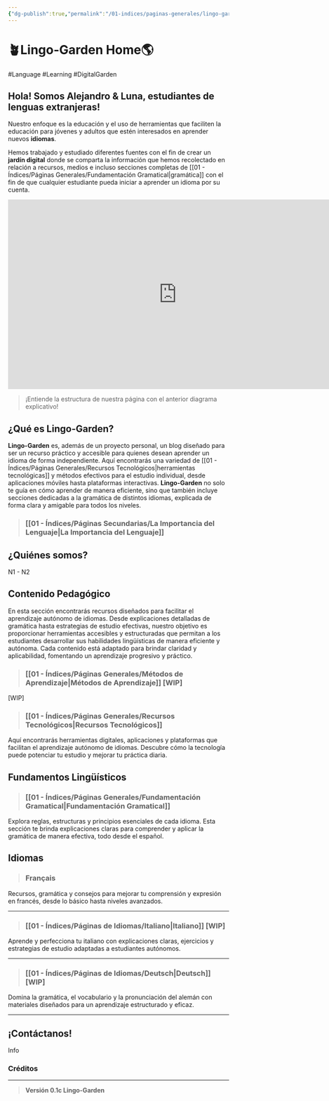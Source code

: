 ```yaml
---
{"dg-publish":true,"permalink":"/01-indices/paginas-generales/lingo-garden-hub/","tags":["gardenEntry"]}
---
```


# 🪴Lingo-Garden Home🌎
#Language #Learning #DigitalGarden
## Hola! Somos Alejandro & Luna, estudiantes de lenguas extranjeras!

Nuestro enfoque es la educación y el uso de herramientas que faciliten la educación para jóvenes y adultos que estén interesados en aprender nuevos **idiomas**.

Hemos trabajado y estudiado diferentes fuentes con el fin de crear un **jardín digital** donde se comparta la información que hemos recolectado en relación a recursos, medios e incluso secciones completas de [[01 - Índices/Páginas Generales/Fundamentación Gramatical\|gramática]] con el fin de que cualquier estudiante pueda iniciar a aprender un idioma por su cuenta.

<iframe width="768" height="432" src="https://miro.com/app/live-embed/uXjVIVnsX0g=/?moveToViewport=-1586,-253,1359,708&embedId=496982503034" frameborder="0" scrolling="no" allow="fullscreen; clipboard-read; clipboard-write" allowfullscreen></iframe>

> ¡Entiende la estructura de nuestra página con el anterior diagrama explicativo!

## ¿Qué es Lingo-Garden?

**Lingo-Garden** es, además de un proyecto personal, un blog diseñado para ser un recurso práctico y accesible para quienes desean aprender un idioma de forma independiente. Aquí encontrarás una variedad de [[01 - Índices/Páginas Generales/Recursos Tecnológicos\|herramientas tecnológicas]] y métodos efectivos para el estudio individual, desde aplicaciones móviles hasta plataformas interactivas. **Lingo-Garden** no solo te guía en cómo aprender de manera eficiente, sino que también incluye secciones dedicadas a la gramática de distintos idiomas, explicada de forma clara y amigable para todos los niveles.
> ### [[01 - Índices/Páginas Secundarias/La Importancia del Lenguaje\|La Importancia del Lenguaje]]
## ¿Quiénes somos?

N1 - N2
## Contenido Pedagógico
En esta sección encontrarás recursos diseñados para facilitar el aprendizaje autónomo de idiomas. Desde explicaciones detalladas de gramática hasta estrategias de estudio efectivas, nuestro objetivo es proporcionar herramientas accesibles y estructuradas que permitan a los estudiantes desarrollar sus habilidades lingüísticas de manera eficiente y autónoma. Cada contenido está adaptado para brindar claridad y aplicabilidad, fomentando un aprendizaje progresivo y práctico.

>### [[01 - Índices/Páginas Generales/Métodos de Aprendizaje\|Métodos de Aprendizaje]] [WIP]

[WIP]

> ### [[01 - Índices/Páginas Generales/Recursos Tecnológicos\|Recursos Tecnológicos]]

Aquí encontrarás herramientas digitales, aplicaciones y plataformas que facilitan el aprendizaje autónomo de idiomas. Descubre cómo la tecnología puede potenciar tu estudio y mejorar tu práctica diaria.

## Fundamentos Lingüísticos
> ### [[01 - Índices/Páginas Generales/Fundamentación Gramatical\|Fundamentación Gramatical]]

Explora reglas, estructuras y principios esenciales de cada idioma. Esta sección te brinda explicaciones claras para comprender y aplicar la gramática de manera efectiva, todo desde el español.

## Idiomas


>### Français

Recursos, gramática y consejos para mejorar tu comprensión y expresión en francés, desde lo básico hasta niveles avanzados.
___

>### [[01 - Índices/Páginas de Idiomas/Italiano\|Italiano]] [WIP]

Aprende y perfecciona tu italiano con explicaciones claras, ejercicios y estrategias de estudio adaptadas a estudiantes autónomos.
___

>### [[01 - Índices/Páginas de Idiomas/Deutsch\|Deutsch]] [WIP]

Domina la gramática, el vocabulario y la pronunciación del alemán con materiales diseñados para un aprendizaje estructurado y eficaz.
___


## ¡Contáctanos!
Info

### Créditos



___
>**Versión 0.1c Lingo-Garden**
